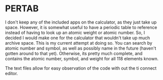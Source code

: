 # PERTAB

I don't keep any of the included apps on the calculator, as they just take up space. However, it is somewhat useful to have a periodic table to reference instead of having to look up an atomic weight or atomic number. So, I decided I would make one for the calculator that wouldn't take up much archive space. This is my current attempt at doing so. You can search by atomic number and symbol, as well as possibly name in the future (haven't gotten around to that yet). Otherwise, its pretty much complete, and contains the atomic number, symbol, and weight for all 118 elements known.

The text files allow for easy observation of the code with out the ti connect editor.
